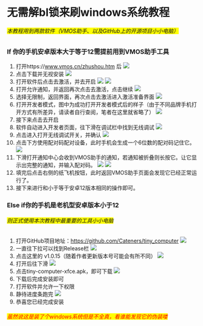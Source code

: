 # 无需解bl锁来刷windows系统教程
###### <font style=background:yellow>本教程用到两款软件（VMOS助手、以及GitHub上的开源项目小小电脑）</font>
### If 你的手机安卓版本大于等于12需提前用到VMOS助手工具
1. 打开https://www.vmos.cn/zhushou.htm 后
![](2024-06-09-01-11-15.png)
2. 点击下载并无视安装
![](2024-06-09-01-12-17.png)
3. 打开软件后点击去激活，并去开启
![](2024-06-09-01-19-03.png)
![](2024-06-09-01-19-22.png)
4. 打开允许通知，并返回再次点击去激活，点击继续
![](2024-06-09-01-20-52.png)
5. 选择无限制，返回界面，再次点击去激活进入激活准备界面
 ![](2024-06-09-01-22-55.png)
6. 打开开发者模式，图中为成功打开开发者模式后的样子（由于不同品牌手机打开方式有所差异，请读者自行查阅，笔者在这里就省略了）
![](2024-06-09-01-27-38.png)
7. 接下来点击去开启
8. 软件自动进入开发者页面，往下滑在调试栏中找到无线调试
![](2024-06-09-01-30-12.png)
9. 点击进入打开无线调试开关，并确认
![](2024-06-09-01-31-27.png)
10. 点击下方使用配对码配对设备，此时手机会生成一个6位数的配对码记住它。
![](2024-06-09-01-33-10.png)
11. 下滑打开通知中心会收到VMOS助手的通知，若通知被折叠则长按它。让它显示出完整的通知，并输入配对码。
![](2024-06-09-01-36-26.png)
![](2024-06-09-01-36-36.png)
12. 填完后点击右侧的纸飞机按钮，此时返回VMOS助手页面会发现它已经正常运行了。
13. 接下来进行和小于等于安卓12版本相同的操作即可。
### Else if你的手机是老机型安卓版本小于12
###### <font style=background:yellow>则正式使用本次教程中最重要的工具小小电脑</font>
1. 打开GitHub项目地址：https://github.com/Cateners/tiny_computer
![](2024-06-09-01-43-24.png)
2. 一直往下拉可以找到Release栏
![](2024-06-09-01-44-19.png) 
3. 点击这里的 v1.0.15（随着作者更新版本号可能会有所不同） 
![](2024-06-09-01-45-01.png)
4. 打开后往下滑
![](2024-06-09-01-45-36.png)
5. 点击tiny-computer-xfce.apk，即可下载 
![](2024-06-09-01-46-13.png)
6. 下载后完成安装即可
7. 打开软件并允许一下权限
8. 静待进度条跑完
![](2024-06-09-01-48-24.png)
9. 恭喜您已经完成安装
###### <font color=red><font style=background:yellow>虽然说这是装了个windows系统但是不全真，看谁能发现它的伪装喽</font>